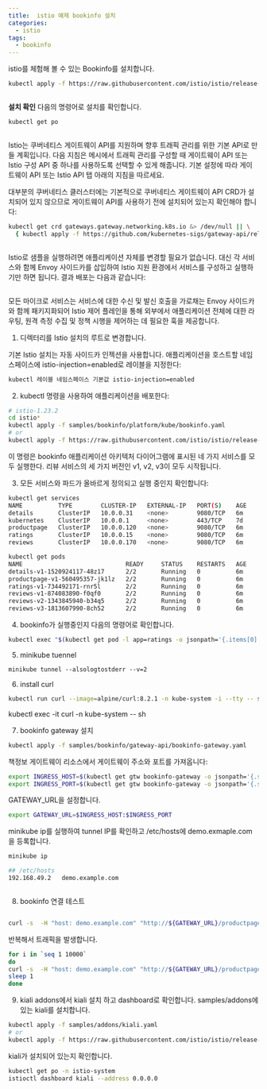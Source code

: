 ```yaml
---
title:  istio 예제 bookinfo 설치 
categories:
  - istio
tags: 
  - bookinfo
---
```


istio를 체험해 볼 수 있는 Bookinfo를 설치합니다.

```bash
kubectl apply -f https://raw.githubusercontent.com/istio/istio/release-1.23/samples/bookinfo/platform/kube/bookinfo.yaml

```
<figure style="width: 100%" class="align-center">
  <img src="{{ site.url }}{{ site.baseurl }}/assets/images/istio/01-install-bookinfo.png" alt="">
  <figcaption></figcaption>
</figure>  

**설치 확인**
다음의 명령어로 설치를 확인합니다.  
```bash
kubectl get po
```

<figure style="width: 100%" class="align-center">
  <img src="{{ site.url }}{{ site.baseurl }}/assets/images/istio/02-get-pods-istio.png" alt="">
  <figcaption></figcaption>
</figure>  


Istio는 쿠버네티스 게이트웨이 API를 지원하며 향후 트래픽 관리를 위한 기본 API로 만들 계획입니다. 다음 지침은 메시에서 트래픽 관리를 구성할 때 게이트웨이 API 또는 Istio 구성 API 중 하나를 사용하도록 선택할 수 있게 해줍니다. 기본 설정에 따라 게이트웨이 API 또는 Istio API 탭 아래의 지침을 따르세요.

대부분의 쿠버네티스 클러스터에는 기본적으로 쿠버네티스 게이트웨이 API CRD가 설치되어 있지 않으므로 게이트웨이 API를 사용하기 전에 설치되어 있는지 확인해야 합니다:

```bash
kubectl get crd gateways.gateway.networking.k8s.io &> /dev/null || \
  { kubectl apply -f https://github.com/kubernetes-sigs/gateway-api/releases/download/v1.1.0/standard-install.yaml; }
```

<figure style="width: 100%" class="align-center">
  <img src="{{ site.url }}{{ site.baseurl }}/assets/images/istio/03-install-crd-gateway.png" alt="">
  <figcaption></figcaption>
</figure>  

Istio로 샘플을 실행하려면 애플리케이션 자체를 변경할 필요가 없습니다. 대신 각 서비스와 함께 Envoy 사이드카를 삽입하여 Istio 지원 환경에서 서비스를 구성하고 실행하기만 하면 됩니다. 결과 배포는 다음과 같습니다:

<figure style="width: 100%" class="align-center">
  <img src="{{ site.url }}{{ site.baseurl }}/assets/images/istio/04-bookinfo.png" alt="">
  <figcaption></figcaption>
</figure>  

모든 마이크로 서비스는 서비스에 대한 수신 및 발신 호출을 가로채는 Envoy 사이드카와 함께 패키지화되어 Istio 제어 플레인을 통해 외부에서 애플리케이션 전체에 대한 라우팅, 원격 측정 수집 및 정책 시행을 제어하는 데 필요한 훅을 제공합니다.

1. 디렉터리를 Istio 설치의 루트로 변경합니다.

기본 Istio 설치는 자동 사이드카 인젝션을 사용합니다. 애플리케이션을 호스트할 네임스페이스에 istio-injection=enabled로 레이블을 지정한다:
```bash
kubectl 레이블 네임스페이스 기본값 istio-injection=enabled
```

2. kubectl 명령을 사용하여 애플리케이션을 배포한다:

```bash
# istio-1.23.2
cd istio*
kubectl apply -f samples/bookinfo/platform/kube/bookinfo.yaml
# or
kubectl apply -f https://raw.githubusercontent.com/istio/istio/release-1.23/samples/bookinfo/platform/kube/bookinfo.yaml
```

이 명령은 bookinfo 애플리케이션 아키텍처 다이어그램에 표시된 네 가지 서비스를 모두 실행한다. 리뷰 서비스의 세 가지 버전인 v1, v2, v3이 모두 시작됩니다.

3. 모든 서비스와 파드가 올바르게 정의되고 실행 중인지 확인합니다:

```bash
kubectl get services
NAME          TYPE        CLUSTER-IP   EXTERNAL-IP   PORT(S)    AGE
details       ClusterIP   10.0.0.31    <none>        9080/TCP   6m
kubernetes    ClusterIP   10.0.0.1     <none>        443/TCP    7d
productpage   ClusterIP   10.0.0.120   <none>        9080/TCP   6m
ratings       ClusterIP   10.0.0.15    <none>        9080/TCP   6m
reviews       ClusterIP   10.0.0.170   <none>        9080/TCP   6m
```


```bash
kubectl get pods
NAME                             READY     STATUS    RESTARTS   AGE
details-v1-1520924117-48z17      2/2       Running   0          6m
productpage-v1-560495357-jk1lz   2/2       Running   0          6m
ratings-v1-734492171-rnr5l       2/2       Running   0          6m
reviews-v1-874083890-f0qf0       2/2       Running   0          6m
reviews-v2-1343845940-b34q5      2/2       Running   0          6m
reviews-v3-1813607990-8ch52      2/2       Running   0          6m
```

4. bookinfo가 실행중인지 다음의 명령어로 확인합니다.  
```bash
kubectl exec "$(kubectl get pod -l app=ratings -o jsonpath='{.items[0].metadata.name}')" -c ratings -- curl -sS productpage:9080/productpage | grep -o "<title>.*</title>"

```

5. minikube tuennel 

```
minikube tunnel --alsologtostderr --v=2
```

6. install curl 

```bash
kubectl run curl --image=alpine/curl:8.2.1 -n kube-system -i --tty -- sh
```

kubectl exec -it curl -n kube-system -- sh 

7. bookinfo gateway 설치  
   
```bash
kubectl apply -f samples/bookinfo/gateway-api/bookinfo-gateway.yaml
```
책정보 게이트웨이 리소스에서 게이트웨이 주소와 포트를 가져옵니다:
```bash
export INGRESS_HOST=$(kubectl get gtw bookinfo-gateway -o jsonpath='{.status.addresses[0].value}')
export INGRESS_PORT=$(kubectl get gtw bookinfo-gateway -o jsonpath='{.spec.listeners[?(@.name=="http")].port}')
```
GATEWAY_URL을 설정합니다.
```bash
export GATEWAY_URL=$INGRESS_HOST:$INGRESS_PORT
```

minikube ip를 실행하여 tunnel IP를 확인하고 /etc/hosts에 demo.exmaple.com을 등록합니다.
```bash
minikube ip

## /etc/hosts
192.168.49.2   demo.example.com
```

<figure style="width: 100%" class="align-center">
  <img src="{{ site.url }}{{ site.baseurl }}/assets/images/istio/05-minikube-ip.png" alt="">
  <figcaption></figcaption>
</figure>  

8. bookinfo 연결 테스트 

```bash

curl -s  -H "host: demo.example.com" "http://${GATEWAY_URL}/productpage" | grep -o "<title>.*</title>"
```

반복해서 트래픽을 발생합니다.
```bash
for i in `seq 1 10000`
do
curl -s  -H "host: demo.example.com" "http://${GATEWAY_URL}/productpage" | grep -o "<title>.*</title>"
sleep 1
done

```

9. kiali addons에서 kiali 설치 하고 dashboard로 확인합니다.
samples/addons에 있는 kiali를 설치합니다.  
```bash
kubectl apply -f samples/addons/kiali.yaml
# or 
kubectl apply -f https://raw.githubusercontent.com/istio/istio/release-1.23/samples/addons/kiali.yaml
```

kiali가 설치되어 있는지 확인합니다.  

```bash
kubectl get po -n istio-system 
istioctl dashboard kiali --address 0.0.0.0
```


<figure style="width: 100%" class="align-center">
  <img src="{{ site.url }}{{ site.baseurl }}/assets/images/istio/install-kiali.png" alt="">
  <figcaption></figcaption>
</figure> 
